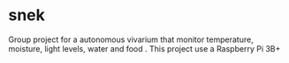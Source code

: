 # snek
Group project for a autonomous vivarium that monitor temperature, moisture,
light levels, water and food .
This project use a Raspberry Pi 3B+

